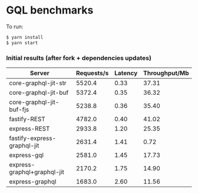 # GQL benchmarks

To run:

```bash
$ yarn install
$ yarn start
```

### Initial results (after fork + dependencies updates)

| Server                      | Requests/s | Latency | Throughput/Mb |
| --------------------------- | ---------- | ------- | ------------- |
| core-graphql-jit-str        | 5520.4     | 0.33    | 37.31         |
| core-graphql-jit-buf        | 5372.4     | 0.35    | 36.32         |
| core-graphql-jit-buf-fjs    | 5238.8     | 0.36    | 35.40         |
| fastify-REST                | 4782.0     | 0.40    | 41.02         |
| express-REST                | 2933.8     | 1.20    | 25.35         |
| fastify-express-graphql-jit | 2631.4     | 1.41    | 0.72          |
| express-gql                 | 2581.0     | 1.45    | 17.73         |
| express-graphql+graphql-jit | 2170.2     | 1.75    | 14.90         |
| express-graphql             | 1683.0     | 2.60    | 11.56         |

